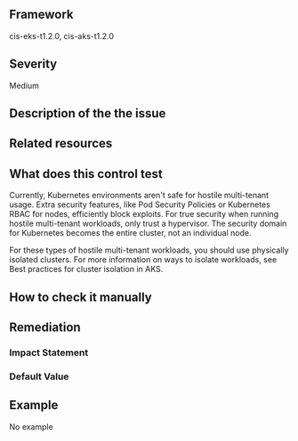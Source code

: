 ## Framework
cis-eks-t1.2.0, cis-aks-t1.2.0
 
## Severity
Medium

## Description of the the issue

 
## Related resources

## What does this control test
Currently, Kubernetes environments aren't safe for hostile multi-tenant usage. Extra security features, like Pod Security Policies or Kubernetes RBAC for nodes, efficiently block exploits. For true security when running hostile multi-tenant workloads, only trust a hypervisor. The security domain for Kubernetes becomes the entire cluster, not an individual node.

 For these types of hostile multi-tenant workloads, you should use physically isolated clusters. For more information on ways to isolate workloads, see Best practices for cluster isolation in AKS.
 
## How to check it manually

## Remediation

 
### Impact Statement

### Default Value

## Example
No example
